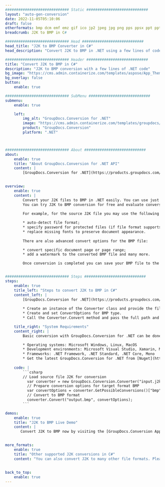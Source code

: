 ```yaml
---
############################# Static ############################
layout: "auto-gen-conversion"
date: 2022-11-05T05:10:06
draft: false
otherformats: bmp dcm emf emz gif ico jp2 jpeg jpg png pps ppsx ppt pptx psb psd svg svgz tga tif tiff webp wmf wmz
breadcrumb: J2K to BMP in C#

############################# Head ############################
head_title: "J2K to BMP Converter in C#"
head_description: "Convert J2K to BMP in .NET using a few lines of code. Use the GroupDocs Document Conversion API to convert over 160 file formats."

############################# Header ############################
title: "Convert J2K to BMP in C#"
description: "J2K to BMP conversion with a few lines of .NET code"
bg_image: "https://cms.admin.containerize.com/templates/aspose/App_Themes/V3/images/bg/header1.png"
bg_overlay: false
button:
    enable: true

############################# SubMenu ############################
submenu:
    enable: true

    left:
        img_alt: "GroupDocs.Conversion for .NET"
        image: "https://cms.admin.containerize.com/templates/groupdocs/images/product-logos/90x90-noborder/groupdocs-conversion-net.png"
        product: "GroupDocs.Conversion"
        platform: ".NET"



############################# About ############################
about:
    enable: true
    title: "About GroupDocs.Conversion for .NET API"
    content: |
        [GroupDocs.Conversion for .NET](https://products.groupdocs.com/conversion/net/) can be used to convert Microsoft Word, Excel, PowerPoint, PDF, Visio and other formats. GroupDocs.Conversion is a standalone API that is suitable for back-end and internal systems where high performance is required. It does not depend on any software such as Microsoft or Open Office.
    

overview:
    enable: true
    content: |
        Convert your J2K files to BMP in .NET easily. You can use just a couple of C# code lines in any platform of your choice like - Windows, Linux, macOS.
        You can try J2K to BMP conversion for free and evaluate conversion results quality.  Along with simple file conversion scenarios you can try more advanced options for loading source J2K file and for saving output BMP result. 
        
        For example, for the source J2K file you may use the following load options:

        * auto-detect file format;
        * specify password for protected files (if file format supports it);
        * replace missing fonts to preserve document appearance.
        
        There are also advanced convert options for the BMP file:

        * convert specific document page or page range;
        * add a watermark to the converted BMP file and many more.

        Once conversion is completed you can save your BMP file to the local file path or any third-party storage like FTP, Amazon S3, Google Drive, Dropbox etc. Please note - to convert J2K to BMP there is no need for any additional software installed - like MS Office, Open Office, Adobe Acrobat Reader etc.


############################# Steps ############################
steps:
    enable: true
    title_left: "Steps to convert J2K to BMP in C#"
    content_left: |
        [GroupDocs.Conversion for .NET](https://products.groupdocs.com/conversion/net/) makes it easy for developers to convert a J2K file to BMP with a few lines of code.
        
        * Create an instance of the Converter class and provide the file J2K with the full path
        * Create and set ConvertOptions for BMP type.
        * Call the Converter.Convert method and pass the full path and format (BMP) as a parameter

    title_right: "System Requirements"
    content_right: |
        Basic conversion with GroupDocs.Conversion for .NET can be done in just a few simple steps. Our APIs are supported on all major platforms and operating systems. Before executing the code below, make sure you have the following prerequisites installed on your system.

        * Operating systems: Microsoft Windows, Linux, MacOS
        * Development environments: Microsoft Visual Studio, Xamarin, MonoDevelop
        * Frameworks: .NET Framework, .NET Standard, .NET Core, Mono
        * Get the latest GroupDocs.Conversion for .NET from [Nuget](https://www.nuget.org/packages/groupdocs.conversion)
         
    code: |
        ```csharp    
        // Load source file J2K for conversion
          var converter = new GroupDocs.Conversion.Converter("input.j2k");
          // Prepare conversion options for target format BMP
          var convertOptions = converter.GetPossibleConversions()["bmp"].ConvertOptions;
          // Convert to BMP format
          converter.Convert("output.bmp", convertOptions);
        ```

demos:
    enable: true
    title: "J2K to BMP Live Demo"
    content: |
       Convert J2K to BMP now by visiting the [GroupDocs.Conversion App](https://products.groupdocs.app/conversion/family) website. Online demo has the following advantages
          

more_formats:
    enable: true
    title: "Other supported J2K conversions in C#"
    content: "You can also convert J2K to many other file formats. Please see the list below."
       
       
back_to_top:
    enable: true
---
```


